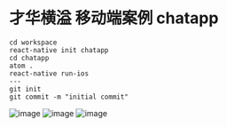 # 才华横溢 移动端案例 chatapp
```
cd workspace
react-native init chatapp
cd chatapp
atom .
react-native run-ios
---
git init 
git commit -m "initial commit"

```
![image](https://ws1.sinaimg.cn/large/006tNc79gy1fpr56afopfj31hs0n8wjc.jpg)
![image](https://ws3.sinaimg.cn/large/006tNc79gy1fpr5629fwlj31kw0s1tg6.jpg)
![image](https://ws2.sinaimg.cn/large/006tNc79gy1fpr560eiw6j30kg11ob1v.jpg)
